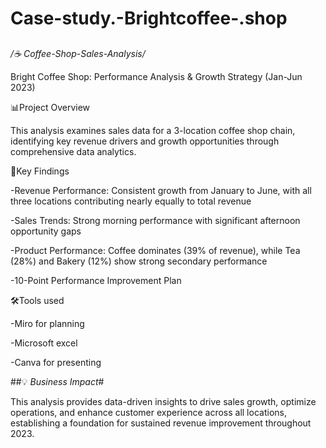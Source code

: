 # Case-study.-Brightcoffee-.shop
##
*/☕ Coffee-Shop-Sales-Analysis/*

Bright Coffee Shop: Performance Analysis & Growth Strategy (Jan-Jun 2023)

📊Project Overview


This analysis examines sales data for a 3-location coffee shop chain, identifying key revenue drivers and growth opportunities through comprehensive data analytics.

🎯Key Findings

-Revenue Performance: Consistent growth from January to June, with all three locations contributing nearly equally to total revenue

-Sales Trends: Strong morning performance with significant afternoon opportunity gaps

-Product Performance: Coffee dominates (39% of revenue), while Tea (28%) and Bakery (12%) show strong secondary performance

-10-Point Performance Improvement Plan

🛠️Tools used


-Miro for planning

-Microsoft excel

-Canva for presenting



##💡 *Business Impact*#

This analysis provides data-driven insights to drive sales growth, optimize operations, and enhance customer experience across all locations, establishing a foundation for sustained revenue improvement throughout 2023.




